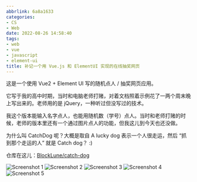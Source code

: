 ```yaml
---
abbrlink: 6a8a1633
categories:
- CS
- Web
date: 2022-08-26 14:58:40
tags:
- web
- vue
- javascript
- element-ui
title: 补记一个用 Vue.js 和 ElementUI 实现的在线抽奖网页
---
```


这是一个使用 Vue2 + Element UI 写的随机点人 / 抽奖网页应用。

<!--more-->

它写于我的高中时期，当时和电脑老师打赌，对着文档照着示例花了一两个周末晚上写出来的。老师用的是 jQuery，一种听过但没写过的技术。

我这个版本能输入名字点人，也能用随机数（学号）点人。当时和老师打赌的时候，老师的版本里还有一个通过图片点人的功能，但我这儿到今天也还没做。

为什么叫 CatchDog 呢？大概是取自 A lucky dog 表示一个人很走运，然后 “抓到那个走运的人” 就是 Catch dog？ :)

仓库在这儿：[BlockLune/catch-dog](https://github.com/BlockLune/catch-dog)

![Screenshot 1](https://webp.blocklune.cc/blog-imgs/cs/web/补记一个用-vue-js-和-elementui-实现的在线抽奖网页/1.png)
![Screenshot 2](https://webp.blocklune.cc/blog-imgs/cs/web/补记一个用-vue-js-和-elementui-实现的在线抽奖网页/2.png)
![Screenshot 3](https://webp.blocklune.cc/blog-imgs/cs/web/补记一个用-vue-js-和-elementui-实现的在线抽奖网页/3.png)
![Screenshot 4](https://webp.blocklune.cc/blog-imgs/cs/web/补记一个用-vue-js-和-elementui-实现的在线抽奖网页/4.png)
![Screenshot 5](https://webp.blocklune.cc/blog-imgs/cs/web/补记一个用-vue-js-和-elementui-实现的在线抽奖网页/5.png)
